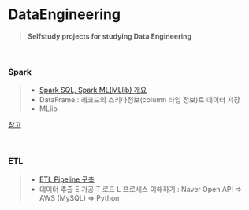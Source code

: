 # DataEngineering
>  **Selfstudy projects for studying Data Engineering**

</br>

### Spark 
>  * [Spark SQL, Spark ML(MLlib) 개요](https://nbviewer.jupyter.org/github/ttobaegi/DataEngineering/blob/main/1_Introduction/Introduction%20to%20Spark%20SQL%20and%20dataframes.ipynb)
>  * DataFrame : 레코드의 스키마정보(column 타입 정보)로 데이터 저장
>  * MLlib

[참고](https://cloud.google.com/learn/what-is-apache-spark?hl=ko)

</br>

### ETL
>  * [ETL Pipeline 구축](https://nbviewer.jupyter.org/github/ttobaegi/DataEngineering/blob/main/2_ETL_AWS/AWS_%ED%8C%8C%EC%9D%B4%ED%94%84%EB%9D%BC%EC%9D%B8%EA%B5%AC%EC%B6%95.ipynb) 
>  * 데이터 추출 E 가공 T 로드 L 프로세스 이해하기 : Naver Open API  ⇒ AWS (MySQL) ⇒ Python
